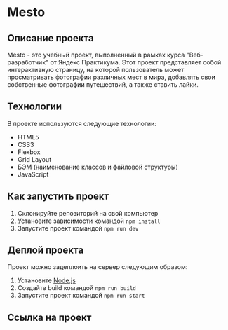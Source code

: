 # Mesto

## Описание проекта

Mesto - это учебный проект, выполненный в рамках курса "Веб-разработчик" от Яндекс Практикума. Этот проект представляет собой интерактивную страницу, на которой пользователь может просматривать фотографии различных мест в мира, добавлять свои собственные фотографии путешествий, а также ставить лайки.

## Технологии

В проекте используются следующие технологии:

- HTML5
- CSS3
- Flexbox
- Grid Layout
- БЭМ (наименование классов и файловой структуры)
- JavaScript

## Как запустить проект

1. Склонируйте репозиторий на свой компьютер
2. Установите зависимости командой `npm install`
3. Запустите проект командой `npm run dev`

## Деплой проекта

Проект можно задеплоить на сервер следующим образом:

1. Установите [Node.js](https://nodejs.org/)
2. Создайте build командой `npm run build`
3. Запустите проект командой `npm run start`

## Ссылка на проект


